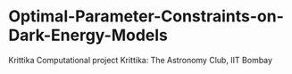 # Optimal-Parameter-Constraints-on-Dark-Energy-Models
Krittika Computational project 
Krittika: The Astronomy Club, IIT Bombay
